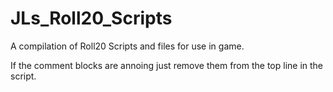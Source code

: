 # JLs_Roll20_Scripts
A compilation of Roll20 Scripts and files for use in game.

If the comment blocks are annoing just remove them from the top line in the script. 
